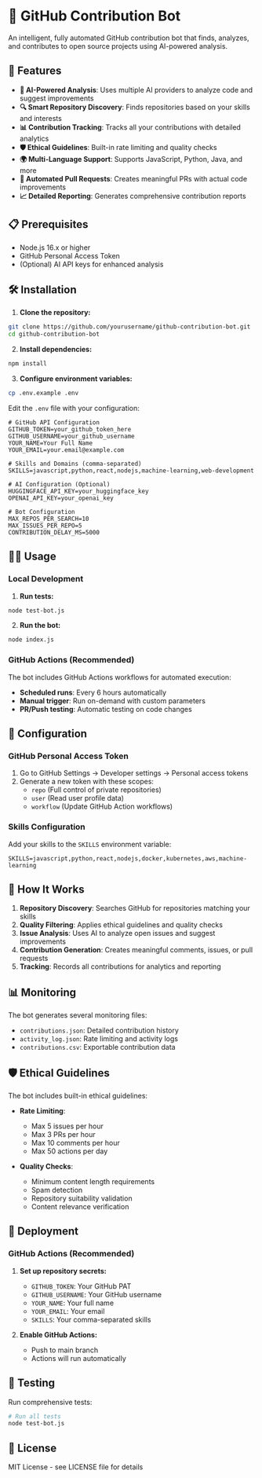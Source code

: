 # 🤖 GitHub Contribution Bot

An intelligent, fully automated GitHub contribution bot that finds, analyzes, and contributes to open source projects using AI-powered analysis.

## 🚀 Features

- **🧠 AI-Powered Analysis**: Uses multiple AI providers to analyze code and suggest improvements
- **🔍 Smart Repository Discovery**: Finds repositories based on your skills and interests
- **📊 Contribution Tracking**: Tracks all your contributions with detailed analytics
- **🛡️ Ethical Guidelines**: Built-in rate limiting and quality checks
- **🌍 Multi-Language Support**: Supports JavaScript, Python, Java, and more
- **🎯 Automated Pull Requests**: Creates meaningful PRs with actual code improvements
- **📈 Detailed Reporting**: Generates comprehensive contribution reports

## 📋 Prerequisites

- Node.js 16.x or higher
- GitHub Personal Access Token
- (Optional) AI API keys for enhanced analysis

## 🛠️ Installation

1. **Clone the repository:**
```bash
git clone https://github.com/yourusername/github-contribution-bot.git
cd github-contribution-bot
```

2. **Install dependencies:**
```bash
npm install
```

3. **Configure environment variables:**
```bash
cp .env.example .env
```

Edit the `.env` file with your configuration:
```env
# GitHub API Configuration
GITHUB_TOKEN=your_github_token_here
GITHUB_USERNAME=your_github_username
YOUR_NAME=Your Full Name
YOUR_EMAIL=your.email@example.com

# Skills and Domains (comma-separated)
SKILLS=javascript,python,react,nodejs,machine-learning,web-development

# AI Configuration (Optional)
HUGGINGFACE_API_KEY=your_huggingface_key
OPENAI_API_KEY=your_openai_key

# Bot Configuration
MAX_REPOS_PER_SEARCH=10
MAX_ISSUES_PER_REPO=5
CONTRIBUTION_DELAY_MS=5000
```

## 🏃‍♂️ Usage

### Local Development

1. **Run tests:**
```bash
node test-bot.js
```

2. **Run the bot:**
```bash
node index.js
```

### GitHub Actions (Recommended)

The bot includes GitHub Actions workflows for automated execution:

- **Scheduled runs**: Every 6 hours automatically
- **Manual trigger**: Run on-demand with custom parameters
- **PR/Push testing**: Automatic testing on code changes

## 🔧 Configuration

### GitHub Personal Access Token

1. Go to GitHub Settings → Developer settings → Personal access tokens
2. Generate a new token with these scopes:
   - `repo` (Full control of private repositories)
   - `user` (Read user profile data)
   - `workflow` (Update GitHub Action workflows)

### Skills Configuration

Add your skills to the `SKILLS` environment variable:
```env
SKILLS=javascript,python,react,nodejs,docker,kubernetes,aws,machine-learning
```

## 🤖 How It Works

1. **Repository Discovery**: Searches GitHub for repositories matching your skills
2. **Quality Filtering**: Applies ethical guidelines and quality checks
3. **Issue Analysis**: Uses AI to analyze open issues and suggest improvements
4. **Contribution Generation**: Creates meaningful comments, issues, or pull requests
5. **Tracking**: Records all contributions for analytics and reporting

## 📊 Monitoring

The bot generates several monitoring files:

- `contributions.json`: Detailed contribution history
- `activity_log.json`: Rate limiting and activity logs
- `contributions.csv`: Exportable contribution data

## 🛡️ Ethical Guidelines

The bot includes built-in ethical guidelines:

- **Rate Limiting**: 
  - Max 5 issues per hour
  - Max 3 PRs per hour
  - Max 10 comments per hour
  - Max 50 actions per day

- **Quality Checks**:
  - Minimum content length requirements
  - Spam detection
  - Repository suitability validation
  - Content relevance verification

## 🚀 Deployment

### GitHub Actions (Recommended)

1. **Set up repository secrets:**
   - `GITHUB_TOKEN`: Your GitHub PAT
   - `GITHUB_USERNAME`: Your GitHub username
   - `YOUR_NAME`: Your full name
   - `YOUR_EMAIL`: Your email
   - `SKILLS`: Your comma-separated skills

2. **Enable GitHub Actions:**
   - Push to main branch
   - Actions will run automatically

## 🧪 Testing

Run comprehensive tests:

```bash
# Run all tests
node test-bot.js
```

## 📜 License

MIT License - see LICENSE file for details

